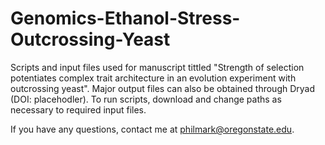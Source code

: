 # Genomics-Ethanol-Stress-Outcrossing-Yeast

Scripts and input files used for manuscript tittled "Strength of selection potentiates complex trait architecture in an evolution experiment with outcrossing yeast". Major output files can also be obtained through Dryad (DOI: placehodler). To run scripts, download and change paths as necessary to required input files.

If you have any questions, contact me at philmark@oregonstate.edu.
